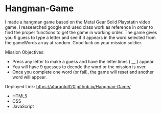 # Hangman-Game

I made a hangman game based on the Metal Gear Solid Playstatin video game. I reasearched google and used class work as reference in order to find the proper functions to get the game in working order. The game gives you 9 guess to type a letter and see if it appears in the word selected from the gameWords array at random. Good luck on your mission soldier.

Mission Objectives:

- Press any letter to make a guess and have the letter lines ( __ ) appear.
- You will have 9 guesses to decode the word or the mission is over. 
- Once you complete one word (or fail), the game will reset and another word will appear.

Deployed Link: https://ataranto320.github.io/Hangman-Game/

- HTML5
- CSS
- JavaScript